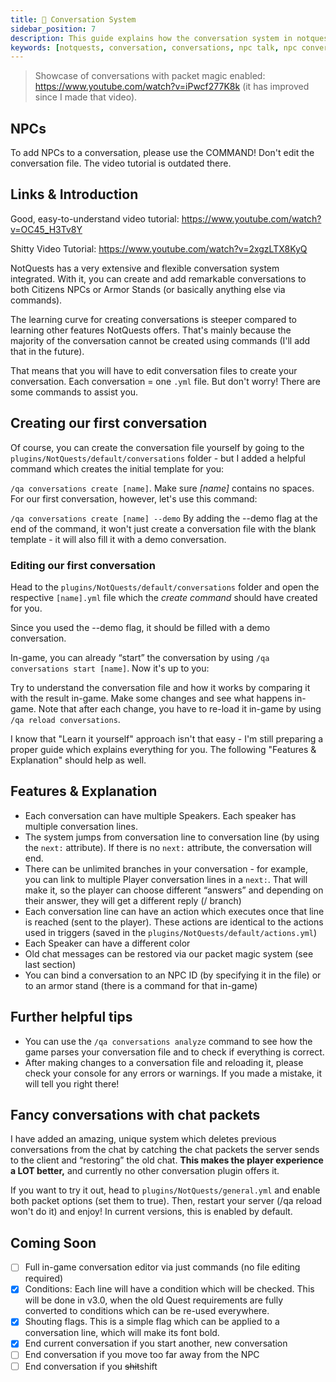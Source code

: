 ```yaml
---
title: 💬 Conversation System
sidebar_position: 7
description: This guide explains how the conversation system in notquests works
keywords: [notquests, conversation, conversations, npc talk, npc conversations]
---
```


> Showcase of conversations with packet magic enabled: https://www.youtube.com/watch?v=iPwcf277K8k (it has improved since I made that video).

## NPCs

To add NPCs to a conversation, please use the COMMAND! Don't edit the conversation file. The video tutorial is outdated there.

## Links & Introduction

Good, easy-to-understand video tutorial: https://www.youtube.com/watch?v=OC45_H3Tv8Y

Shitty Video Tutorial: https://www.youtube.com/watch?v=2xgzLTX8KyQ

NotQuests has a very extensive and flexible conversation system integrated. With it, you can create and add remarkable conversations to both Citizens NPCs or Armor Stands (or basically anything else via commands).

The learning curve for creating conversations is steeper compared to learning other features NotQuests offers. That's mainly because the majority of the conversation cannot be created using commands (I'll add that in the future).

That means that you will have to edit conversation files to create your conversation. Each conversation = one `.yml` file. But don't worry! There are some commands to assist you.

## Creating our first conversation

Of course, you can create the conversation file yourself by going to the `plugins/NotQuests/default/conversations` folder - but I added a helpful command which creates the initial template for you:

`/qa conversations create [name]`. Make sure _[name]_ contains no spaces. For our first conversation, however, let's use this command:

`/qa conversations create [name] --demo` By adding the --demo flag at the end of the command, it won't just create a conversation file with the blank template - it will also fill it with a demo conversation.

### Editing our first conversation

Head to the `plugins/NotQuests/default/conversations` folder and open the respective `[name].yml` file which the _create command_ should have created for you.

Since you used the --demo flag, it should be filled with a demo conversation.

In-game, you can already “start” the conversation by using `/qa conversations start [name]`. Now it's up to you:

Try to understand the conversation file and how it works by comparing it with the result in-game. Make some changes and see what happens in-game. Note that after each change, you have to re-load it in-game by using `/qa reload conversations`.

I know that "Learn it yourself" approach isn't that easy - I'm still preparing a proper guide which explains everything for you. The following "Features & Explanation" should help as well.

## Features & Explanation

* Each conversation can have multiple Speakers. Each speaker has multiple conversation lines.
* The system jumps from conversation line to conversation line (by using the `next:` attribute). If there is no `next:` attribute, the conversation will end.
* There can be unlimited branches in your conversation - for example, you can link to multiple Player conversation lines in a `next:`. That will make it, so the player can choose different “answers” and depending on their answer, they will get a different reply (/ branch)
* Each conversation line can have an action which executes once that line is reached (sent to the player). These actions are identical to the actions used in triggers (saved in the `plugins/NotQuests/default/actions.yml`)
* Each Speaker can have a different color
* Old chat messages can be restored via our packet magic system (see last section)
* You can bind a conversation to an NPC ID (by specifying it in the file) or to an armor stand (there is a command for that in-game)

## Further helpful tips

* You can use the `/qa conversations analyze` command to see how the game parses your conversation file and to check if everything is correct.
* After making changes to a conversation file and reloading it, please check your console for any errors or warnings. If you made a mistake, it will tell you right there!

## Fancy conversations with chat packets

I have added an amazing, unique system which deletes previous conversations from the chat by catching the chat packets the server sends to the client and “restoring” the old chat. **This makes the player experience a LOT better,** and currently no other conversation plugin offers it.

If you want to try it out, head to `plugins/NotQuests/general.yml` and enable both packet options (set them to true). Then, restart your server (/qa reload won't do it) and enjoy! In current versions, this is enabled by default.

## Coming Soon

* [ ] Full in-game conversation editor via just commands (no file editing required)
* [x] Conditions: Each line will have a condition which will be checked. This will be done in v3.0, when the old Quest requirements are fully converted to conditions which can be re-used everywhere.
* [x] Shouting flags. This is a simple flag which can be applied to a conversation line, which will make its font bold.
* [x] End current conversation if you start another, new conversation
* [ ] End conversation if you move too far away from the NPC
* [ ] End conversation if you ~~shit~~shift
